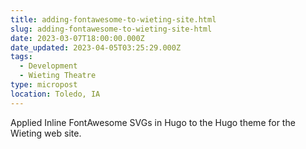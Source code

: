 ```yaml
---
title: adding-fontawesome-to-wieting-site.html
slug: adding-fontawesome-to-wieting-site-html
date: 2023-03-07T18:00:00.000Z
date_updated: 2023-04-05T03:25:29.000Z
tags: 
  - Development
  - Wieting Theatre
type: micropost
location: Toledo, IA
---
```


Applied Inline FontAwesome SVGs in Hugo to the Hugo theme for the Wieting web site.


